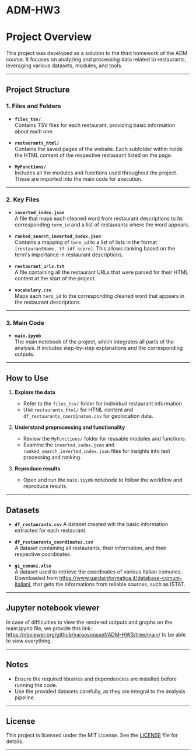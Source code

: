 # ADM-HW3
# Project Overview

This project was developed as a solution to the third homework of the ADM course. It focuses on analyzing and processing data related to restaurants, leveraging various datasets, modules, and tools.

---

## Project Structure

### **1. Files and Folders**
- **`files_tsv/`**  
  Contains TSV files for each restaurant, providing basic information about each one.

- **`restaurants_html/`**  
  Contains the saved pages of the website. Each subfolder within holds the HTML content of the respective restaurant listed on the page.

- **`MyFunctions/`**  
  Includes all the modules and functions used throughout the project. These are imported into the main code for execution.

---

### **2. Key Files**

- **`inverted_index.json`**  
  A file that maps each cleaned word from restaurant descriptions to its corresponding `term_id` and a list of restaurants where the word appears.

- **`ranked_search_inverted_index.json`**  
  Contains a mapping of `term_id` to a list of lists in the format `[restaurantName, tf-idf score]`. This allows ranking based on the term's importance in restaurant descriptions.

- **`restaurant_urls.txt`**  
  A file containing all the restaurant URLs that were parsed for their HTML content at the start of the project.

- **`vocabulary.csv`**  
  Maps each `term_id` to the corresponding cleaned word that appears in the restaurant descriptions.

---

### **3. Main Code**

- **`main.ipynb`**  
  The main notebook of the project, which integrates all parts of the analysis. It includes step-by-step explanations and the corresponding outputs.

---

## How to Use

1. **Explore the data**  
   - Refer to the `files_tsv/` folder for individual restaurant information.  
   - Use `restaurants_html/` for HTML content and `df_restaurants_coordinates.csv` for geolocation data.  

2. **Understand preprocessing and functionality**  
   - Review the `MyFunctions/` folder for reusable modules and functions.  
   - Examine the `inverted_index.json` and `ranked_search_inverted_index.json` files for insights into text processing and ranking.

3. **Reproduce results**  
   - Open and run the `main.ipynb` notebook to follow the workflow and reproduce results.

---

## Datasets

- **`df_restaurants.csv`** 
  A dataset created wih the basic information extracted for each restaurant.

- **`df_restaurants_coordinates.csv`**  
  A dataset containing all restaurants, their information, and their respective coordinates.

- **`gi_comuni.xlsx`**  
  A dataset used to retrieve the coordinates of various Italian comunes. Downloaded from https://www.gardainformatica.it/database-comuni-italiani, that gets the informations from reliable sources, such as ISTAT.


---

## Jupyter notebook viewer 

In case of difficulties to view the rendered outputs and graphs on the main.ipynb file, we provide this link:
https://nbviewer.org/github/yaraoyoussef/ADM-HW3/tree/main/ to be able to view everything.

---

## Notes

- Ensure the required libraries and dependencies are installed before running the code.  
- Use the provided datasets carefully, as they are integral to the analysis pipeline.

---

## License

This project is licensed under the MIT License. See the [LICENSE](LICENSE) file for details.

---

